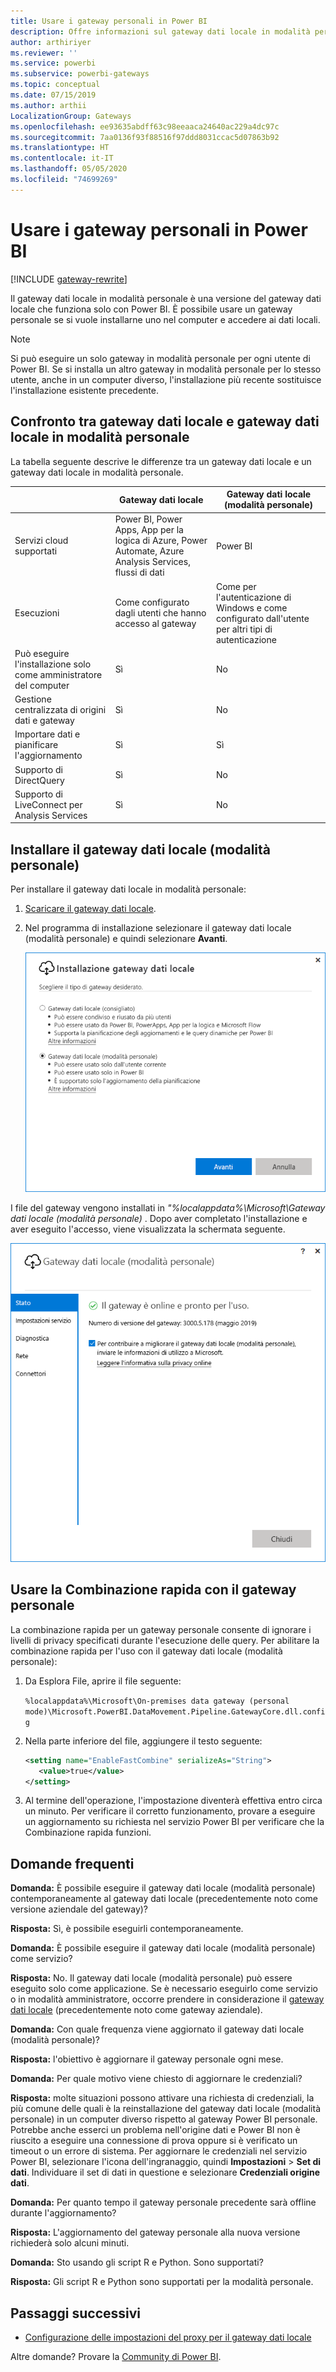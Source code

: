 ```yaml
---
title: Usare i gateway personali in Power BI
description: Offre informazioni sul gateway dati locale in modalità personale per Power BI che i singoli utenti possono usare per la connessione ai dati locali.
author: arthiriyer
ms.reviewer: ''
ms.service: powerbi
ms.subservice: powerbi-gateways
ms.topic: conceptual
ms.date: 07/15/2019
ms.author: arthii
LocalizationGroup: Gateways
ms.openlocfilehash: ee93635abdff63c98eeaaca24640ac229a4dc97c
ms.sourcegitcommit: 7aa0136f93f88516f97ddd8031ccac5d07863b92
ms.translationtype: HT
ms.contentlocale: it-IT
ms.lasthandoff: 05/05/2020
ms.locfileid: "74699269"
---
```

# <a name="use-personal-gateways-in-power-bi"></a>Usare i gateway personali in Power BI

[!INCLUDE [gateway-rewrite](includes/gateway-rewrite.md)]

Il gateway dati locale in modalità personale è una versione del gateway dati locale che funziona solo con Power BI. È possibile usare un gateway personale se si vuole installarne uno nel computer e accedere ai dati locali.

> [!NOTE]
> Si può eseguire un solo gateway in modalità personale per ogni utente di Power BI. Se si installa un altro gateway in modalità personale per lo stesso utente, anche in un computer diverso, l'installazione più recente sostituisce l'installazione esistente precedente.

## <a name="on-premises-data-gateway-vs-on-premises-data-gateway-personal-mode"></a>Confronto tra gateway dati locale e gateway dati locale in modalità personale

La tabella seguente descrive le differenze tra un gateway dati locale e un gateway dati locale in modalità personale.

|   |Gateway dati locale | Gateway dati locale (modalità personale) |
| ---- | ---- | ---- |
|Servizi cloud supportati |Power BI, Power Apps, App per la logica di Azure, Power Automate, Azure Analysis Services, flussi di dati |Power BI |
|Esecuzioni |Come configurato dagli utenti che hanno accesso al gateway |Come per l'autenticazione di Windows e come configurato dall'utente per altri tipi di autenticazione |
|Può eseguire l'installazione solo come amministratore del computer |Sì |No |
|Gestione centralizzata di origini dati e gateway |Sì |No |
|Importare dati e pianificare l'aggiornamento |Sì |Sì |
|Supporto di DirectQuery |Sì |No |
|Supporto di LiveConnect per Analysis Services |Sì |No |

## <a name="install-the-on-premises-data-gateway-personal-mode"></a>Installare il gateway dati locale (modalità personale)

Per installare il gateway dati locale in modalità personale:

1. [Scaricare il gateway dati locale](https://go.microsoft.com/fwlink/?LinkId=820925&clcid=0x409).

2. Nel programma di installazione selezionare il gateway dati locale (modalità personale) e quindi selezionare **Avanti**.

   ![Selezionare il gateway dati locale (modalità personale)](media/service-gateway-personal-mode/personal-gateway-select.png)

I file del gateway vengono installati in _"%localappdata%\Microsoft\Gateway dati locale (modalità personale)_ . Dopo aver completato l'installazione e aver eseguito l'accesso, viene visualizzata la schermata seguente.

![Gateway dati locale (modalità personale) con esito positivo](media/service-gateway-personal-mode/personal-gateway-complete.png)

## <a name="use-fast-combine-with-the-personal-gateway"></a>Usare la Combinazione rapida con il gateway personale

La combinazione rapida per un gateway personale consente di ignorare i livelli di privacy specificati durante l'esecuzione delle query. Per abilitare la combinazione rapida per l'uso con il gateway dati locale (modalità personale):

1. Da Esplora File, aprire il file seguente:

   `%localappdata%\Microsoft\On-premises data gateway (personal mode)\Microsoft.PowerBI.DataMovement.Pipeline.GatewayCore.dll.config`

2. Nella parte inferiore del file, aggiungere il testo seguente:

    ```xml
    <setting name="EnableFastCombine" serializeAs="String">
       <value>true</value>
    </setting>
    ```

3. Al termine dell'operazione, l'impostazione diventerà effettiva entro circa un minuto. Per verificare il corretto funzionamento, provare a eseguire un aggiornamento su richiesta nel servizio Power BI per verificare che la Combinazione rapida funzioni.

## <a name="frequently-asked-questions-faq"></a>Domande frequenti

**Domanda:** È possibile eseguire il gateway dati locale (modalità personale) contemporaneamente al gateway dati locale (precedentemente noto come versione aziendale del gateway)?
  
**Risposta:** Sì, è possibile eseguirli contemporaneamente.

**Domanda:** È possibile eseguire il gateway dati locale (modalità personale) come servizio?
  
**Risposta:** No. Il gateway dati locale (modalità personale) può essere eseguito solo come applicazione. Se è necessario eseguirlo come servizio o in modalità amministratore, occorre prendere in considerazione il [gateway dati locale](/data-integration/gateway/service-gateway-onprem) (precedentemente noto come gateway aziendale).

**Domanda:** Con quale frequenza viene aggiornato il gateway dati locale (modalità personale)?
  
**Risposta:** l'obiettivo è aggiornare il gateway personale ogni mese.

**Domanda:** Per quale motivo viene chiesto di aggiornare le credenziali?
  
**Risposta:** molte situazioni possono attivare una richiesta di credenziali, la più comune delle quali è la reinstallazione del gateway dati locale (modalità personale) in un computer diverso rispetto al gateway Power BI personale. Potrebbe anche esserci un problema nell'origine dati e Power BI non è riuscito a eseguire una connessione di prova oppure si è verificato un timeout o un errore di sistema. Per aggiornare le credenziali nel servizio Power BI, selezionare l'icona dell'ingranaggio, quindi **Impostazioni** > **Set di dati**. Individuare il set di dati in questione e selezionare **Credenziali origine dati**.

**Domanda:** Per quanto tempo il gateway personale precedente sarà offline durante l'aggiornamento?
  
**Risposta:** L'aggiornamento del gateway personale alla nuova versione richiederà solo alcuni minuti.

**Domanda:** Sto usando gli script R e Python. Sono supportati?
  
**Risposta:** Gli script R e Python sono supportati per la modalità personale.

## <a name="next-steps"></a>Passaggi successivi

* [Configurazione delle impostazioni del proxy per il gateway dati locale](/data-integration/gateway/service-gateway-proxy)  

Altre domande? Provare la [Community di Power BI](https://community.powerbi.com/).
